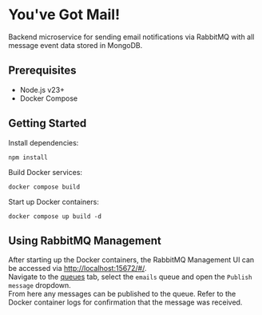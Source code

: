 # You've Got Mail!
Backend microservice for sending email notifications via RabbitMQ with all message event data stored in MongoDB.

## Prerequisites
- Node.js v23+
- Docker Compose

## Getting Started
Install dependencies:
```
npm install
```
Build Docker services:
```
docker compose build
```
Start up Docker containers:
```
docker compose up build -d
```

## Using RabbitMQ Management
After starting up the Docker containers, the RabbitMQ Management UI can be accessed via [http://localhost:15672/#/](http://localhost:15672/#/). <br>
Navigate to the [queues](http://localhost:15672/#/queues) tab, select the `emails` queue and open the `Publish message` dropdown. <br> 
From here any messages can be published to the queue. Refer to the Docker container logs for confirmation that the message was received.

